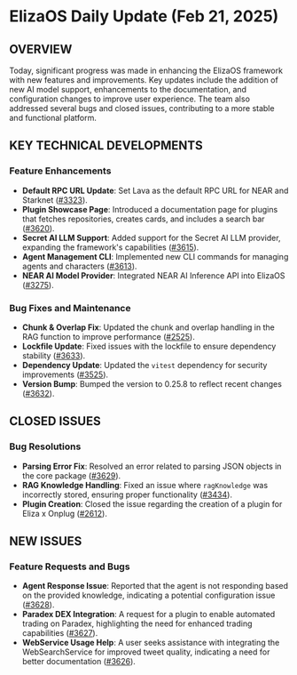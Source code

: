 # ElizaOS Daily Update (Feb 21, 2025)

## OVERVIEW 
Today, significant progress was made in enhancing the ElizaOS framework with new features and improvements. Key updates include the addition of new AI model support, enhancements to the documentation, and configuration changes to improve user experience. The team also addressed several bugs and closed issues, contributing to a more stable and functional platform.

## KEY TECHNICAL DEVELOPMENTS

### Feature Enhancements
- **Default RPC URL Update**: Set Lava as the default RPC URL for NEAR and Starknet ([#3323](https://github.com/elizaos/eliza/pull/3323)).
- **Plugin Showcase Page**: Introduced a documentation page for plugins that fetches repositories, creates cards, and includes a search bar ([#3620](https://github.com/elizaos/eliza/pull/3620)).
- **Secret AI LLM Support**: Added support for the Secret AI LLM provider, expanding the framework's capabilities ([#3615](https://github.com/elizaos/eliza/pull/3615)).
- **Agent Management CLI**: Implemented new CLI commands for managing agents and characters ([#3613](https://github.com/elizaos/eliza/pull/3613)).
- **NEAR AI Model Provider**: Integrated NEAR AI Inference API into ElizaOS ([#3275](https://github.com/elizaos/eliza/pull/3275)).

### Bug Fixes and Maintenance
- **Chunk & Overlap Fix**: Updated the chunk and overlap handling in the RAG function to improve performance ([#2525](https://github.com/elizaos/eliza/pull/2525)).
- **Lockfile Update**: Fixed issues with the lockfile to ensure dependency stability ([#3633](https://github.com/elizaos/eliza/pull/3633)).
- **Dependency Update**: Updated the `vitest` dependency for security improvements ([#3525](https://github.com/elizaos/eliza/pull/3525)).
- **Version Bump**: Bumped the version to 0.25.8 to reflect recent changes ([#3632](https://github.com/elizaos/eliza/pull/3632)).

## CLOSED ISSUES

### Bug Resolutions
- **Parsing Error Fix**: Resolved an error related to parsing JSON objects in the core package ([#3629](https://github.com/elizaos/eliza/issues/3629)).
- **RAG Knowledge Handling**: Fixed an issue where `ragKnowledge` was incorrectly stored, ensuring proper functionality ([#3434](https://github.com/elizaos/eliza/issues/3434)).
- **Plugin Creation**: Closed the issue regarding the creation of a plugin for Eliza x Onplug ([#2612](https://github.com/elizaos/eliza/issues/2612)).

## NEW ISSUES

### Feature Requests and Bugs
- **Agent Response Issue**: Reported that the agent is not responding based on the provided knowledge, indicating a potential configuration issue ([#3628](https://github.com/elizaos/eliza/issues/3628)).
- **Paradex DEX Integration**: A request for a plugin to enable automated trading on Paradex, highlighting the need for enhanced trading capabilities ([#3627](https://github.com/elizaos/eliza/issues/3627)).
- **WebService Usage Help**: A user seeks assistance with integrating the WebSearchService for improved tweet quality, indicating a need for better documentation ([#3626](https://github.com/elizaos/eliza/issues/3626)).